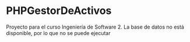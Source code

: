 # PHPGestorDeActivos
 Proyecto para el curso Ingeniería de Software 2. La base de datos no está disponible, por lo que no se puede ejecutar
